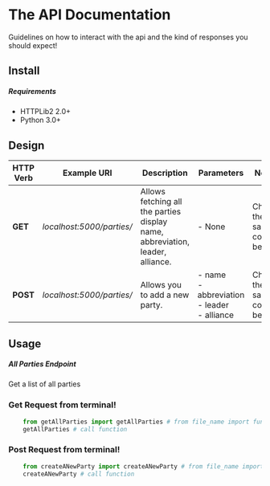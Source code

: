 The API Documentation
==================

Guidelines on how to interact with the api and the kind of responses you should expect!

Install
-------

##### Requirements

- HTTPLib2 2.0+
- Python 3.0+


Design
-----

HTTP Verb | Example URI | Description | Parameters | Notes
------------ | ------------- | ------------- | ------------- | -------------
**GET** | *localhost:5000/parties/* | Allows fetching all the parties display name, abbreviation, leader, alliance. | - None | Check the sample code. <br> below.
**POST** | *localhost:5000/parties/* | Allows you to add a new party. | - name <br> - abbreviation <br> - leader <br> - alliance | Check the sample code. <br> below.



Usage
-----

##### All Parties Endpoint

Get a list of all parties

### Get Request from terminal!

``` python
    from getAllParties import getAllParties # from file_name import function_name
    getAllParties # call function
```
### Post Request from terminal!

``` python
    from createANewParty import createANewParty # from file_name import function_name
    createANewParty # call function
```


